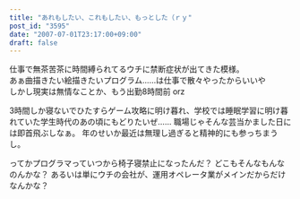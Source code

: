 ```yaml
---
title: "あれもしたい、これもしたい、もっとした（ｒｙ"
post_id: "3595"
date: "2007-07-01T23:17:00+09:00"
draft: false
---
```


仕事で無茶苦茶に時間縛られてるウチに禁断症状が出てきた模様。  
あぁ曲描きたい絵描きたいプログラム……は仕事で散々やったからいいや  
しかし現実は無情なことか、もう出勤8時間前 orz

3時間しか寝ないでひたすらゲーム攻略に明け暮れ、学校では睡眠学習に明け暮れていた学生時代のあの頃にもどりたいぜ……
職場じゃそんな芸当かました日には即首飛ぶしなぁ。
年のせいか最近は無理し過ぎると精神的にも参っちまうし。

ってかプログラマっていつから椅子寝禁止になったんだ？
どこもそんなもんなのんかな？
あるいは単にウチの会社が、運用オペレータ業がメインだからだけなんかな？

